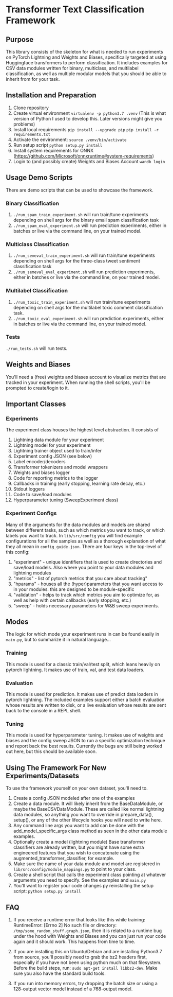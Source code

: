 # Transformer Text Classification Framework

## Purpose

This library consists of the skeleton for what is needed to run experiments on PyTorch Lightning and Weights and Biases,
specifically targeted at using Huggingface transformers to perform classification. It includes examples for CSV data modules
written for binary, multiclass, and multilabel classification, as well as multiple modular models that you should be able to
inherit from for your task.

## Installation and Preparation
1. Clone repository
1. Create virtual environment `virtualenv -p python3.7 .venv`
(This is what version of Python I used to develop this. Later versions might give you problems)
1. Install local requirements
   `pip install --upgrade pip`
   `pip install -r requirements.txt`
1. Activate the environment: `source .venv/bin/activate`
1. Run setup script
   `python setup.py install`
1. Install system requirements for ONNX (https://github.com/Microsoft/onnxruntime#system-requirements)
1. Login to (and possibly create) Weights and Biases Account
   `wandb login`

## Usage Demo Scripts
There are demo scripts that can be used to showcase the framework.

### Binary Classification
1. `./run_spam_train_experiment.sh` will run train/tune experiments depending on shell args for the binary email spam classification task
2. `./run_spam_eval_experiment.sh` will run prediction experiments, either in batches or live via the command line, on your trained model.

### Multiclass Classification
1. `./run_semeval_train_experiment.sh` will run train/tune experiments depending on shell args for the three-class tweet sentiment classification task
2. `./run_semeval_eval_experiment.sh` will run prediction experiments, either in batches or live via the command line, on your trained model.

### Multilabel Classification
1. `./run_toxic_train_experiment.sh` will run train/tune experiments depending on shell args for the multilabel toxic comment classification task.
2. `./run_toxic_eval_experiment.sh` will run prediction experiments, either in batches or live via the command line, on your trained model.

### Tests
`./run_tests.sh` will run tests.

## Weights and Biases
You'll need a (free) weights and biases account to visualize metrics that are tracked in your experiment. When running
the shell scripts, you'll be prompted to create/login to it.

## Important Classes
### Experiments
The experiment class houses the highest level abstraction. It consists of
1. Lightning data module for your experiment
1. Lightning model for your experiment
1. Lightning trainer object used to train/infer
1. Experiment config JSON (see below)
1. Label encoder/decoders
1. Transformer tokenizers and model wrappers
1. Weights and biases logger
1. Code for reporting metrics to the logger
1. Callbacks in training (early stopping, learning rate decay, etc.)
1. Stdout loggers
1. Code to save/load modules
1. Hyperparameter tuning (SweepExperiment class)

### Experiment Configs
Many of the arguments for the data modules and models are shared between different tasks, such as which metrics you want to 
track, or which labels you want to track. In `lib/src/config` you will find example configurations for all the samples as
well as a thorough explanation of what they all mean in `config_guide.json`. 
There are four keys in the top-level of this config:
1. "experiment" - unique identifiers that is used to create directories and save/load models. Also where you point to your data modules and lightning modules
1. "metrics" - list of pytorch metrics that you care about tracking"
1. "hparams" - houses all the (hyper)parameters that you want access to in your modules. this are designed to be module-specific
1. "validation" - helps to track which metrics you aim to optimize for, as well as help with certain callbacks (early stopping, etc.)
1. "sweep" - holds necessary parameters for W&B sweep experiments.

## Modes
The logic for which mode your experiment runs in can be found easily in `main.py`, but to summarize it in natural language...

### Training
This mode is used for a classic train/val/test split, which leans heavily on pytorch lightning. It makes use of train, val, and test data loaders.

### Evaluation
This mode is used for prediction. It makes use of predict data loaders in pytorch lightning. The included examples support either a batch evaluation
whose results are written to disk, or a live evaluation whose results are sent back to the console in a REPL shell.

### Tuning
This mode is used for hyperparameter tuning. It makes use of weights and biases and the config sweep JSON to run a specific optimization technique and report back the best results. Currently the bugs are still being worked out here, but this should be available soon.

## Using The Framework For New Experiments/Datasets
To use the framework yourself on your own dataset, you'll need to.
1. Create a config JSON modeled after one of the examples
1. Create a data module. It will likely inherit from the BaseDataModule, or maybe the BaseCSVDataModule. These are called like normal
lightning data modules, so anything you want to override in prepare_data(), setup(), or any of the other lifecycle hooks you will need to
write here.
1. Any command line args you want to add can be done with the add_model_specific_args class method as seen in the other data module examples.
1. Optionally create a model (lightning module) Base transformer classifiers are already written, but you might have some extra engineered features that you wish to concatenate using the augmented_transformer_classifier, for example.
1. Make sure the name of your data module and model are registered in `lib/src/config/module_mappings.py` to point to your class.
1. Create a shell script that calls the experiment class pointing at whatever arguments you need to specify. See the examples and `main.py`
1. You'll want to register your code changes py reinstalling the setup script: `python setup.py install`

## FAQ
1. If you receive a runtime error that looks like this while training:
RuntimeError: [Errno 2] No such file or directory: `/tmp/some_random_stuff.graph.json`, then it is related to a runtime bug under the hood with Weights and Biases and you can just run your code again and it should work. This happens from time to time.

2. If you are installing this on Ubuntu/Debian and are installing Python3.7 from source, you'll possibly need to grab the bz2 headers first, especially
if you have not been using python much on that filesystem. Before the build steps, run: `sudo apt-get install libbz2-dev`. Make sure you also have the standard build tools.

3. If you run into memory errors, try dropping the batch size or using a 128-output vector model
instead of a 768-output model.
